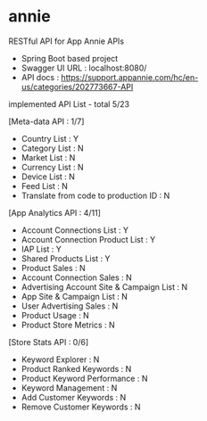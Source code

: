 # annie
RESTful API for App Annie APIs
- Spring Boot based project
- Swagger UI URL : localhost:8080/
- API docs : https://support.appannie.com/hc/en-us/categories/202773667-API


implemented API List - total 5/23

[Meta-data API : 1/7]
- Country List : Y
- Category List : N
- Market List : N
- Currency List : N
- Device List : N
- Feed List : N
- Translate from code to production ID : N

[App Analytics API : 4/11]
- Account Connections List : Y
- Account Connection Product List : Y
- IAP List : Y
- Shared Products List : Y
- Product Sales : N
- Account Connection Sales : N
- Advertising Account Site & Campaign List : N
- App Site & Campaign List : N
- User Advertising Sales : N
- Product Usage : N
- Product Store Metrics : N

[Store Stats API : 0/6]
- Keyword Explorer : N
- Product Ranked Keywords : N
- Product Keyword Performance : N
- Keyword Management : N
- Add Customer Keywords : N
- Remove Customer Keywords : N
